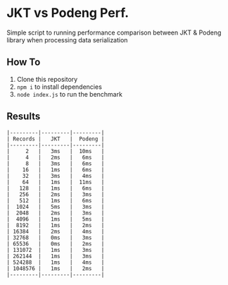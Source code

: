 # JKT vs Podeng Perf.

Simple script to running performance comparison between JKT & Podeng library when processing data serialization

## How To

1. Clone this repository
2. `npm i` to install dependencies
3. `node index.js` to run the benchmark

## Results

```
|---------|---------|---------|
| Records |   JKT   |  Podeng |
|---------|---------|---------|
|     2   |   3ms   |  10ms   |
|     4   |   2ms   |   6ms   |
|     8   |   3ms   |   6ms   |
|    16   |   1ms   |   6ms   |
|    32   |   3ms   |   4ms   |
|    64   |   1ms   |  11ms   |
|   128   |   1ms   |   6ms   |
|   256   |   2ms   |   3ms   |
|   512   |   1ms   |   6ms   |
|  1024   |   5ms   |   3ms   |
|  2048   |   2ms   |   3ms   |
|  4096   |   1ms   |   5ms   |
|  8192   |   1ms   |   2ms   |
| 16384   |   2ms   |   4ms   |
| 32768   |   0ms   |   3ms   |
| 65536   |   0ms   |   2ms   |
| 131072  |   1ms   |   3ms   |
| 262144  |   1ms   |   3ms   |
| 524288  |   1ms   |   4ms   |
| 1048576 |   1ms   |   2ms   |
|---------|---------|---------|
```